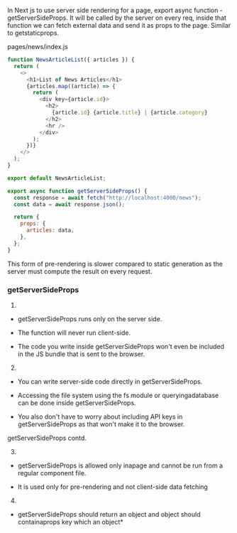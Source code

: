 
In Next js to use server side rendering for a page, export async function - getServerSideProps. It will be called by the server on every req, inside that function 
we can fetch external data and send it as props to the page. Similar to getstaticprops.

pages/news/index.js
```javascript
function NewsArticleList({ articles }) {
  return (
    <>
      <h1>List of News Articles</h1>
      {articles.map((article) => {
        return (
          <div key={article.id}>
            <h2>
              {article.id} {article.title} | {article.category}
            </h2>
            <hr />
          </div>
        );
      })}
    </>
  );
}

export default NewsArticleList;

export async function getServerSideProps() {
  const response = await fetch("http://localhost:4000/news");
  const data = await response.json();

  return {
    props: {
      articles: data,
    },
  };
}
```

This form of pre-rendering is slower compared to static generation as the server must compute the result on every request.

### getServerSideProps

1.
* getServerSideProps runs only on the server side.

* The function will never run client-side.

* The code you write inside getServerSideProps won't even be included in the JS bundle that is sent to the browser.

2.
* You can write server-side code directly in getServerSideProps.

* Accessing the file system using the fs module or queryingadatabase can be done inside getServerSideProps.

* You also don't have to worry about including API keys in getServerSideProps as that won't make it to the browser.


getServerSideProps contd.

3.
* getServerSideProps is allowed only inapage and cannot be run from a regular component file.

* It is used only for pre-rendering and not client-side data fetching

4.
* getServerSideProps should return an object and object should containaprops key which an object*
